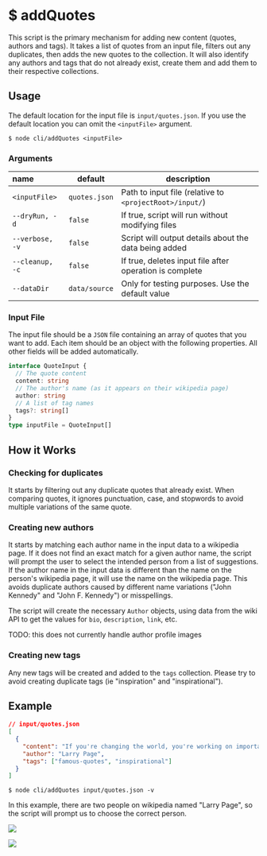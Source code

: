 # $ addQuotes

This script is the primary mechanism for adding new content (quotes, authors and tags). It takes a list of quotes from an input file, filters out any duplicates, then adds the new quotes to the collection. It will also identify any authors and tags that do not already exist, create them and add them to their respective collections.

## Usage

The default location for the input file is `input/quotes.json`. If you use the default location you can omit the `<inputFile>` argument.

```SHELL
$ node cli/addQuotes <inputFile>
```

### Arguments

| name            | default       | description                                             |
| :-------------- | ------------- | ------------------------------------------------------- |
| `<inputFile>`   | `quotes.json` | Path to input file (relative to `<projectRoot>/input/`) |
| `--dryRun, -d`  | `false`       | If true, script will run without modifying files        |
| `--verbose, -v` | `false`       | Script will output details about the data being added   |
| `--cleanup, -c` | `false`       | If true, deletes input file after operation is complete |
| `--dataDir`     | `data/source` | Only for testing purposes. Use the default value        |

### Input File

The input file should be a `JSON` file containing an array of quotes that you want to add. Each item should be an object with the following properties. All other fields will be added automatically.

```ts
interface QuoteInput {
  // The quote content
  content: string
  // The author's name (as it appears on their wikipedia page)
  author: string
  // A list of tag names
  tags?: string[]
}
type inputFile = QuoteInput[]
```

## How it Works

### Checking for duplicates

It starts by filtering out any duplicate quotes that already exist. When comparing quotes, it ignores punctuation, case, and stopwords to avoid multiple variations of the same quote.

### Creating new authors

It starts by matching each author name in the input data to a wikipedia page. If it does not find an exact match for a given author name, the script will prompt the user to select the intended person from a list of suggestions. If the author name in the input data is different than the name on the person's wikipedia page, it will use the name on the wikipedia page. This avoids duplicate authors caused by different name variations ("John Kennedy" and "John F. Kennedy") or misspellings.

The script will create the necessary `Author` objects, using data from the wiki API to get the values for `bio`, `description`, `link`, etc.

TODO: this does not currently handle author profile images

### Creating new tags

Any new tags will be created and added to the `tags` collection. Please try to avoid creating duplicate tags (ie "inspiration" and "inspirational").

## Example

```json
// input/quotes.json
[
  {
    "content": "If you're changing the world, you're working on important things. You're excited to get up in the morning.",
    "author": "Larry Page",
    "tags": ["famous-quotes", "inspirational"]
  }
]
```

```shell
$ node cli/addQuotes input/quotes.json -v
```

In this example, there are two people on wikipedia named "Larry Page", so the script will prompt us to choose the correct person.

![](https://user-images.githubusercontent.com/8286271/120941761-858e1a80-c6f2-11eb-8ad7-48d6e093e03c.jpg)

![](https://user-images.githubusercontent.com/8286271/120941762-8626b100-c6f2-11eb-86a8-a72a26cc3dc7.jpg)
